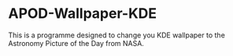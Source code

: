 # APOD-Wallpaper-KDE
This is a programme designed to change you KDE wallpaper to the Astronomy Picture of the Day from NASA. 

